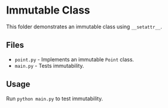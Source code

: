 # Immutable Class

This folder demonstrates an immutable class using `__setattr__`.

## Files
- `point.py` - Implements an immutable `Point` class.
- `main.py` - Tests immutability.

## Usage
Run `python main.py` to test immutability.
